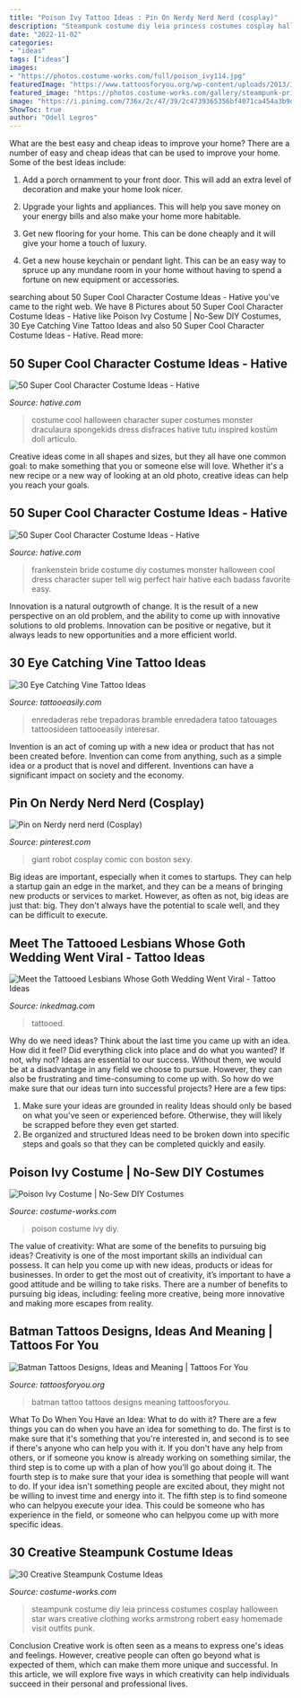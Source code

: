 ```yaml
---
title: "Poison Ivy Tattoo Ideas : Pin On Nerdy Nerd Nerd (cosplay)"
description: "Steampunk costume diy leia princess costumes cosplay halloween star wars creative clothing works armstrong robert easy homemade visit outfits punk"
date: "2022-11-02"
categories:
- "ideas"
tags: ["ideas"]
images:
- "https://photos.costume-works.com/full/poison_ivy114.jpg"
featuredImage: "https://www.tattoosforyou.org/wp-content/uploads/2013/10/Batman-Tattoo-Design.jpg"
featured_image: "https://photos.costume-works.com/gallery/steampunk-princess-leia.jpg"
image: "https://i.pinimg.com/736x/2c/47/39/2c4739365356bf4071ca454a3b9d4c94--boston-comic-con-schoolgirl.jpg"
ShowToc: true
author: "Odell Legros"
---
```



What are the best easy and cheap ideas to improve your home?
There are a number of easy and cheap ideas that can be used to improve your home. Some of the best ideas include:
1. Add a porch ornamment to your front door. This will add an extra level of decoration and make your home look nicer.

2. Upgrade your lights and appliances. This will help you save money on your energy bills and also make your home more habitable.

3. Get new flooring for your home. This can be done cheaply and it will give your home a touch of luxury.

4. Get a new house keychain or pendant light. This can be an easy way to spruce up any mundane room in your home without having to spend a fortune on new equipment or accessories.

	

		
searching about 50 Super Cool Character Costume Ideas - Hative you've came to the right web. We have 8 Pictures about 50 Super Cool Character Costume Ideas - Hative like Poison Ivy Costume | No-Sew DIY Costumes, 30 Eye Catching Vine Tattoo Ideas and also 50 Super Cool Character Costume Ideas - Hative. Read more:
		
    
## 50 Super Cool Character Costume Ideas - Hative

<img loading=lazy src="https://hative.com/wp-content/uploads/2014/10/super-cool-costume-ideas/35-draculaura-costume.jpg" onerror="this.onerror=null;this.src='https://tse3.mm.bing.net/th?id=OIP.L3oC7VhxJlneZKRBFXLNmgHaKh&amp;pid=15.1';" alt="50 Super Cool Character Costume Ideas - Hative">

_Source: hative.com_

>costume cool halloween character super costumes monster draculaura spongekids dress disfraces hative tutu inspired kostüm doll artículo. 

	

Creative ideas come in all shapes and sizes, but they all have one common goal: to make something that you or someone else will love. Whether it's a new recipe or a new way of looking at an old photo, creative ideas can help you reach your goals.

    
## 50 Super Cool Character Costume Ideas - Hative

<img loading=lazy src="https://hative.com/wp-content/uploads/2014/10/super-cool-costume-ideas/20-bride-of-frankenstein-costume.jpg" onerror="this.onerror=null;this.src='https://tse1.mm.bing.net/th?id=OIP.ZX3YiiYt6ApokDeE_6b_mgHaLH&amp;pid=15.1';" alt="50 Super Cool Character Costume Ideas - Hative">

_Source: hative.com_

>frankenstein bride costume diy costumes monster halloween cool dress character super tell wig perfect hair hative each badass favorite easy. 

	

Innovation is a natural outgrowth of change. It is the result of a new perspective on an old problem, and the ability to come up with innovative solutions to old problems. Innovation can be positive or negative, but it always leads to new opportunities and a more efficient world.

    
## 30 Eye Catching Vine Tattoo Ideas

<img loading=lazy src="http://www.tattooeasily.com/wp-content/uploads/2013/07/Vine-tattoo-10.jpg" onerror="this.onerror=null;this.src='https://tse2.mm.bing.net/th?id=OIP.ISWI_qGfpmw_xpl4xF8fpwHaJ-&amp;pid=15.1';" alt="30 Eye Catching Vine Tattoo Ideas">

_Source: tattooeasily.com_

>enredaderas rebe trepadoras bramble enredadera tatoo tatouages tattoosideen tattooeasily interesar. 

	

Invention is an act of coming up with a new idea or product that has not been created before. Invention can come from anything, such as a simple idea or a product that is novel and different. Inventions can have a significant impact on society and the economy.

    
## Pin On Nerdy Nerd Nerd (Cosplay)

<img loading=lazy src="https://i.pinimg.com/736x/2c/47/39/2c4739365356bf4071ca454a3b9d4c94--boston-comic-con-schoolgirl.jpg" onerror="this.onerror=null;this.src='https://tse2.mm.bing.net/th?id=OIP.nVptTKmEYt3u-ryZGWW_NgHaKl&amp;pid=15.1';" alt="Pin on Nerdy nerd nerd (Cosplay)">

_Source: pinterest.com_

>giant robot cosplay comic con boston sexy. 

	

Big ideas are important, especially when it comes to startups. They can help a startup gain an edge in the market, and they can be a means of bringing new products or services to market. However, as often as not, big ideas are just that: big. They don't always have the potential to scale well, and they can be difficult to execute.

    
## Meet The Tattooed Lesbians Whose Goth Wedding Went Viral - Tattoo Ideas

<img loading=lazy src="https://www.inkedmag.com/.image/t_share/MTY4NDcwMDg5MjMyODIwMDU1/ivy-terry-fb.jpg" onerror="this.onerror=null;this.src='https://tse4.mm.bing.net/th?id=OIP.oBSLq6d0X1gszdQjBx_qWQHaD4&amp;pid=15.1';" alt="Meet the Tattooed Lesbians Whose Goth Wedding Went Viral - Tattoo Ideas">

_Source: inkedmag.com_

>tattooed. 

	

Why do we need ideas?
Think about the last time you came up with an idea. How did it feel? Did everything click into place and do what you wanted? If not, why not?
Ideas are essential to our success. Without them, we would be at a disadvantage in any field we choose to pursue. However, they can also be frustrating and time-consuming to come up with. So how do we make sure that our ideas turn into successful projects? Here are a few tips: 

1) Make sure your ideas are grounded in reality 
Ideas should only be based on what you've seen or experienced before. Otherwise, they will likely be scrapped before they even get started. 
2) Be organized and structured 
Ideas need to be broken down into specific steps and goals so that they can be completed quickly and easily.

    
## Poison Ivy Costume | No-Sew DIY Costumes

<img loading=lazy src="https://photos.costume-works.com/full/poison_ivy114.jpg" onerror="this.onerror=null;this.src='https://tse1.mm.bing.net/th?id=OIP.mXydr4gxBeniqvbf9XZPRwHaKV&amp;pid=15.1';" alt="Poison Ivy Costume | No-Sew DIY Costumes">

_Source: costume-works.com_

>poison costume ivy diy. 

	

The value of creativity: What are some of the benefits to pursuing big ideas?
Creativity is one of the most important skills an individual can possess. It can help you come up with new ideas, products or ideas for businesses. In order to get the most out of creativity, it’s important to have a good attitude and be willing to take risks. There are a number of benefits to pursuing big ideas, including: feeling more creative, being more innovative and making more escapes from reality.

    
## Batman Tattoos Designs, Ideas And Meaning | Tattoos For You

<img loading=lazy src="https://www.tattoosforyou.org/wp-content/uploads/2013/10/Batman-Tattoo-Design.jpg" onerror="this.onerror=null;this.src='https://tse4.mm.bing.net/th?id=OIP.S240_H0II81kWpJrJG7nTQHaGs&amp;pid=15.1';" alt="Batman Tattoos Designs, Ideas and Meaning | Tattoos For You">

_Source: tattoosforyou.org_

>batman tattoo tattoos designs meaning tattoosforyou. 

	

What To Do When You Have an Idea: What to do with it?
There are a few things you can do when you have an idea for something to do. The first is to make sure that it's something that you're interested in, and second is to see if there's anyone who can help you with it. If you don't have any help from others, or if someone you know is already working on something similar, the third step is to come up with a plan of how you'll go about doing it. The fourth step is to make sure that your idea is something that people will want to do. If your idea isn't something people are excited about, they might not be willing to invest time and energy into it. The fifth step is to find someone who can helpyou execute your idea. This could be someone who has experience in the field, or someone who can helpyou come up with more specific ideas.

    
## 30 Creative Steampunk Costume Ideas

<img loading=lazy src="https://photos.costume-works.com/gallery/steampunk-princess-leia.jpg" onerror="this.onerror=null;this.src='https://tse4.mm.bing.net/th?id=OIP.03i0vgQvkX6g9MjHslOywQAAAA&amp;pid=15.1';" alt="30 Creative Steampunk Costume Ideas">

_Source: costume-works.com_

>steampunk costume diy leia princess costumes cosplay halloween star wars creative clothing works armstrong robert easy homemade visit outfits punk. 

	

Conclusion
Creative work is often seen as a means to express one's ideas and feelings. However, creative people can often go beyond what is expected of them, which can make them more unique and successful. In this article, we will explore five ways in which creativity can help individuals succeed in their personal and professional lives.

